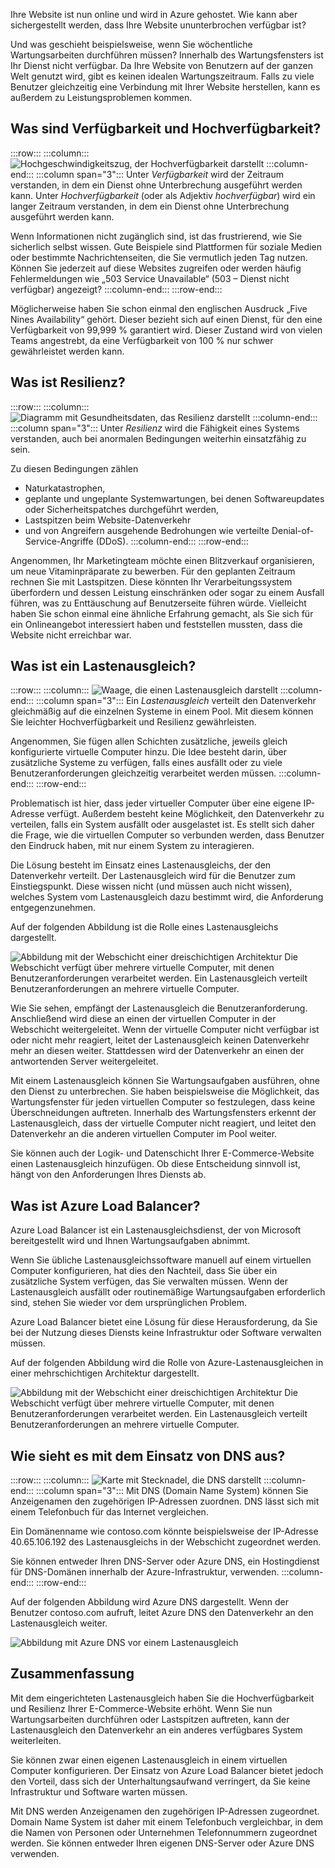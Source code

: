 Ihre Website ist nun online und wird in Azure gehostet. Wie kann aber sichergestellt werden, dass Ihre Website ununterbrochen verfügbar ist?

Und was geschieht beispielsweise, wenn Sie wöchentliche Wartungsarbeiten durchführen müssen? Innerhalb des Wartungsfensters ist Ihr Dienst nicht verfügbar. Da Ihre Website von Benutzern auf der ganzen Welt genutzt wird, gibt es keinen idealen Wartungszeitraum. Falls zu viele Benutzer gleichzeitig eine Verbindung mit Ihrer Website herstellen, kann es außerdem zu Leistungsproblemen kommen.

## <a name="what-are-availability-and-high-availability"></a>Was sind Verfügbarkeit und Hochverfügbarkeit?

:::row:::
  :::column:::
    ![Hochgeschwindigkeitszug, der Hochverfügbarkeit darstellt](../media/3-availability.png)
  :::column-end:::
    :::column span="3"::: Unter _Verfügbarkeit_ wird der Zeitraum verstanden, in dem ein Dienst ohne Unterbrechung ausgeführt werden kann. Unter _Hochverfügbarkeit_ (oder als Adjektiv _hochverfügbar_) wird ein langer Zeitraum verstanden, in dem ein Dienst ohne Unterbrechung ausgeführt werden kann.

Wenn Informationen nicht zugänglich sind, ist das frustrierend, wie Sie sicherlich selbst wissen. Gute Beispiele sind Plattformen für soziale Medien oder bestimmte Nachrichtenseiten, die Sie vermutlich jeden Tag nutzen. Können Sie jederzeit auf diese Websites zugreifen oder werden häufig Fehlermeldungen wie „503 Service Unavailable“ (503 – Dienst nicht verfügbar) angezeigt?
  :::column-end:::
 :::row-end:::

Möglicherweise haben Sie schon einmal den englischen Ausdruck „Five Nines Availability“ gehört. Dieser bezieht sich auf einen Dienst, für den eine Verfügbarkeit von 99,999 % garantiert wird. Dieser Zustand wird von vielen Teams angestrebt, da eine Verfügbarkeit von 100 % nur schwer gewährleistet werden kann.

## <a name="what-is-resiliency"></a>Was ist Resilienz?

:::row:::
  :::column:::
    ![Diagramm mit Gesundheitsdaten, das Resilienz darstellt](../media/3-resiliency.png)
  :::column-end:::
    :::column span="3"::: Unter _Resilienz_ wird die Fähigkeit eines Systems verstanden, auch bei anormalen Bedingungen weiterhin einsatzfähig zu sein.

Zu diesen Bedingungen zählen

- Naturkatastrophen,
- geplante und ungeplante Systemwartungen, bei denen Softwareupdates oder Sicherheitspatches durchgeführt werden,
- Lastspitzen beim Website-Datenverkehr
- und von Angreifern ausgehende Bedrohungen wie verteilte Denial-of-Service-Angriffe (DDoS).
  :::column-end:::
:::row-end:::

Angenommen, Ihr Marketingteam möchte einen Blitzverkauf organisieren, um neue Vitaminpräparate zu bewerben. Für den geplanten Zeitraum rechnen Sie mit Lastspitzen. Diese könnten Ihr Verarbeitungssystem überfordern und dessen Leistung einschränken oder sogar zu einem Ausfall führen, was zu Enttäuschung auf Benutzerseite führen würde. Vielleicht haben Sie schon einmal eine ähnliche Erfahrung gemacht, als Sie sich für ein Onlineangebot interessiert haben und feststellen mussten, dass die Website nicht erreichbar war.

## <a name="what-is-a-load-balancer"></a>Was ist ein Lastenausgleich?

:::row:::
  :::column:::
    ![Waage, die einen Lastenausgleich darstellt](../media/3-lb.png)
  :::column-end:::
    :::column span="3"::: Ein _Lastenausgleich_ verteilt den Datenverkehr gleichmäßig auf die einzelnen Systeme in einem Pool. Mit diesem können Sie leichter Hochverfügbarkeit und Resilienz gewährleisten.

Angenommen, Sie fügen allen Schichten zusätzliche, jeweils gleich konfigurierte virtuelle Computer hinzu. Die Idee besteht darin, über zusätzliche Systeme zu verfügen, falls eines ausfällt oder zu viele Benutzeranforderungen gleichzeitig verarbeitet werden müssen.
  :::column-end:::
:::row-end:::

Problematisch ist hier, dass jeder virtueller Computer über eine eigene IP-Adresse verfügt. Außerdem besteht keine Möglichkeit, den Datenverkehr zu verteilen, falls ein System ausfällt oder ausgelastet ist. Es stellt sich daher die Frage, wie die virtuellen Computer so verbunden werden, dass Benutzer den Eindruck haben, mit nur einem System zu interagieren.

Die Lösung besteht im Einsatz eines Lastenausgleichs, der den Datenverkehr verteilt. Der Lastenausgleich wird für die Benutzer zum Einstiegspunkt. Diese wissen nicht (und müssen auch nicht wissen), welches System vom Lastenausgleich dazu bestimmt wird, die Anforderung entgegenzunehmen.

Auf der folgenden Abbildung ist die Rolle eines Lastenausgleichs dargestellt.

![Abbildung mit der Webschicht einer dreischichtigen Architektur Die Webschicht verfügt über mehrere virtuelle Computer, mit denen Benutzeranforderungen verarbeitet werden. Ein Lastenausgleich verteilt Benutzeranforderungen an mehrere virtuelle Computer.](../media/3-load-balancer.png)

Wie Sie sehen, empfängt der Lastenausgleich die Benutzeranforderung. Anschließend wird diese an einen der virtuellen Computer in der Webschicht weitergeleitet. Wenn der virtuelle Computer nicht verfügbar ist oder nicht mehr reagiert, leitet der Lastenausgleich keinen Datenverkehr mehr an diesen weiter. Stattdessen wird der Datenverkehr an einen der antwortenden Server weitergeleitet.

Mit einem Lastenausgleich können Sie Wartungsaufgaben ausführen, ohne den Dienst zu unterbrechen. Sie haben beispielsweise die Möglichkeit, das Wartungsfenster für jeden virtuellen Computer so festzulegen, dass keine Überschneidungen auftreten. Innerhalb des Wartungsfensters erkennt der Lastenausgleich, dass der virtuelle Computer nicht reagiert, und leitet den Datenverkehr an die anderen virtuellen Computer im Pool weiter.

Sie können auch der Logik- und Datenschicht Ihrer E-Commerce-Website einen Lastenausgleich hinzufügen. Ob diese Entscheidung sinnvoll ist, hängt von den Anforderungen Ihres Diensts ab.

## <a name="what-is-azure-load-balancer"></a>Was ist Azure Load Balancer?

Azure Load Balancer ist ein Lastenausgleichsdienst, der von Microsoft bereitgestellt wird und Ihnen Wartungsaufgaben abnimmt.

Wenn Sie übliche Lastenausgleichssoftware manuell auf einem virtuellen Computer konfigurieren, hat dies den Nachteil, dass Sie über ein zusätzliche System verfügen, das Sie verwalten müssen. Wenn der Lastenausgleich ausfällt oder routinemäßige Wartungsaufgaben erforderlich sind, stehen Sie wieder vor dem ursprünglichen Problem.

Azure Load Balancer bietet eine Lösung für diese Herausforderung, da Sie bei der Nutzung dieses Diensts keine Infrastruktur oder Software verwalten müssen.

Auf der folgenden Abbildung wird die Rolle von Azure-Lastenausgleichen in einer mehrschichtigen Architektur dargestellt.

![Abbildung mit der Webschicht einer dreischichtigen Architektur Die Webschicht verfügt über mehrere virtuelle Computer, mit denen Benutzeranforderungen verarbeitet werden. Ein Lastenausgleich verteilt Benutzeranforderungen an mehrere virtuelle Computer.](../media/3-azure-load-balancer.png)

## <a name="what-about-dns"></a>Wie sieht es mit dem Einsatz von DNS aus?

:::row:::
  :::column:::
    ![Karte mit Stecknadel, die DNS darstellt](../media/3-map-pin.png)
  :::column-end:::
    :::column span="3"::: Mit DNS (Domain Name System) können Sie Anzeigenamen den zugehörigen IP-Adressen zuordnen. DNS lässt sich mit einem Telefonbuch für das Internet vergleichen.

Ein Domänenname wie contoso.com könnte beispielsweise der IP-Adresse 40.65.106.192 des Lastenausgleichs in der Webschicht zugeordnet werden.

Sie können entweder Ihren DNS-Server oder Azure DNS, ein Hostingdienst für DNS-Domänen innerhalb der Azure-Infrastruktur, verwenden.
  :::column-end:::
:::row-end:::

Auf der folgenden Abbildung wird Azure DNS dargestellt. Wenn der Benutzer contoso.com aufruft, leitet Azure DNS den Datenverkehr an den Lastenausgleich weiter.

![Abbildung mit Azure DNS vor einem Lastenausgleich](../media/3-dns.png)

## <a name="summary"></a>Zusammenfassung

Mit dem eingerichteten Lastenausgleich haben Sie die Hochverfügbarkeit und Resilienz Ihrer E-Commerce-Website erhöht. Wenn Sie nun Wartungsarbeiten durchführen oder Lastspitzen auftreten, kann der Lastenausgleich den Datenverkehr an ein anderes verfügbares System weiterleiten.

Sie können zwar einen eigenen Lastenausgleich in einem virtuellen Computer konfigurieren. Der Einsatz von Azure Load Balancer bietet jedoch den Vorteil, dass sich der Unterhaltungsaufwand verringert, da Sie keine Infrastruktur und Software warten müssen.

Mit DNS werden Anzeigenamen den zugehörigen IP-Adressen zugeordnet. Domain Name System ist daher mit einem Telefonbuch vergleichbar, in dem die Namen von Personen oder Unternehmen Telefonnummern zugeordnet werden. Sie können entweder Ihren eigenen DNS-Server oder Azure DNS verwenden.
